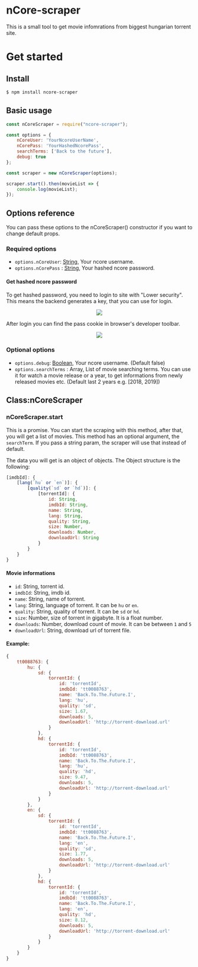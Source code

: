 # nCore-scraper

This is a small tool to get movie infomrations from biggest hungarian torrent site.

# Get started

## Install

```sh
$ npm install ncore-scraper
```

## Basic usage

```js
const nCoreScraper = require("ncore-scraper");

const options = {
    nCoreUser: 'YourNcoreUserName',
    nCorePass: 'YourHashedNcorePass',
    searchTerms: ['Back to the future'],
    debug: true
};

const scraper = new nCoreScraper(options);

scraper.start().then(movieList => {
    console.log(movieList);
});
```

## Options reference
You can pass these options to the nCoreScraper() constructor if you want to change default props.

### Required options
 * `options.nCoreUser`: [String](https://developer.mozilla.org/en-US/docs/Web/JavaScript/Data_structures#String_type), Your ncore username.
 * `options.nCorePass` : [String](https://developer.mozilla.org/en-US/docs/Web/JavaScript/Data_structures#String_type), Your hashed ncore password.

#### Get hashed ncore password
To get hashed password, you need to login to site with "Lower security". This means the backend generates a key, that you can use for login.

<p align="center">
    <img src="https://gist.githubusercontent.com/nfjodor/dc2ceece26b866451238779518c7a9fc/raw/54da831ed4404502ca033e1742e29f64c2438c6e/ncore-login.png">
</p>

After login you can find the pass cookie in browser's developer toolbar.

<p align="center">
    <img src="https://gist.githubusercontent.com/nfjodor/dc2ceece26b866451238779518c7a9fc/raw/54da831ed4404502ca033e1742e29f64c2438c6e/ncore-cookie.png">
</p>

### Optional options
 * `options.debug`: [Boolean](https://developer.mozilla.org/en-US/docs/Web/JavaScript/Data_structures#Boolean_type), Your ncore username. (Default false)
 * `options.searchTerms` : Array, List of movie searching terms. You can use it for watch a movie release or a year, to get informations from newly released movies etc. (Default last 2 years e.g. [2018, 2019])

## Class:nCoreScraper
### nCoreScraper.start
This is a promise. You can start the scraping with this method, after that, you will get a list of movies.
This method has an optional argument, the `searchTerm`. If you pass a string param, the scraper will use that instead of default.

The data you will get is an object of objects. The Object structure is the following:
```js
[imdbId]: {
    [lang(`hu` or `en`)]: {
        [quality(`sd` or `hd`)]: {
            [torrentId]: {
                id: String,
                imdbId: String,
                name: String,
                lang: String,
                quality: String,
                size: Number,
                downloads: Number,
                downloadUrl: String
            }
        }
    }
}
```

#### Movie informations
 * `id`: String, torrent id.
 * `imdbId`: String, imdb id.
 * `name`: String, name of torrent.
 * `lang`: String, language of torrent. It can be `hu` or `en`.
 * `quality`: String, quality of torrent. It can be `sd` or `hd`.
 * `size`: Number, size of torrent in gigabyte. It is a float number.
 * `downloads`: Number, download count of movie. It can be between `1` and `5`
 * `downloadUrl`: String, download url of torrent file.

#### Example:
```js
{
    tt0088763: {
        hu: {
            sd: {
                torrentId: {
                    id: 'torrentId',
                    imdbId: 'tt0088763',
                    name: 'Back.To.The.Future.I',
                    lang: 'hu',
                    quality: 'sd',
                    size: 1.67,
                    downloads: 5,
                    downloadUrl: 'http://torrent-download.url' 
                }
            },
            hd: {
                torrentId: {
                    id: 'torrentId',
                    imdbId: 'tt0088763',
                    name: 'Back.To.The.Future.I',
                    lang: 'hu',
                    quality: 'hd',
                    size: 9.47,
                    downloads: 5,
                    downloadUrl: 'http://torrent-download.url' 
                }
            }
        },
        en: {
            sd: {
                torrentId: {
                    id: 'torrentId',
                    imdbId: 'tt0088763',
                    name: 'Back.To.The.Future.I',
                    lang: 'en',
                    quality: 'sd',
                    size: 1.77,
                    downloads: 5,
                    downloadUrl: 'http://torrent-download.url' 
                }
            },
            hd: {
                torrentId: {
                    id: 'torrentId',
                    imdbId: 'tt0088763',
                    name: 'Back.To.The.Future.I',
                    lang: 'en',
                    quality: 'hd',
                    size: 8.12,
                    downloads: 5,
                    downloadUrl: 'http://torrent-download.url' 
                }
            }
        }
    }
}
```